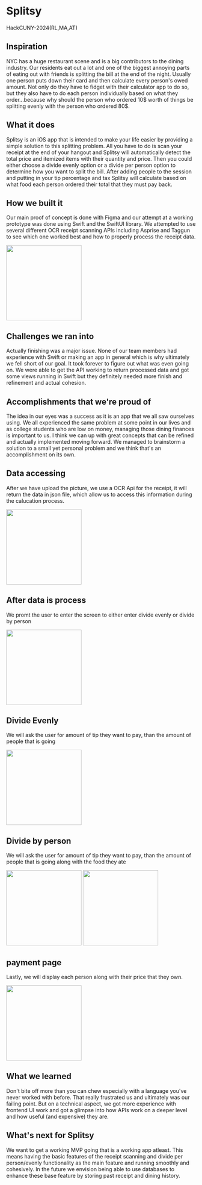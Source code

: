# Splitsy
HackCUNY-2024(RL,MA,AT)

## Inspiration

NYC has a huge restaurant scene and is a big contributors to the dining industry. Our residents eat out a lot and one of the biggest annoying parts of eating out with friends is splitting the bill at the end of the night. Usually one person puts down their card and then calculate every person's owed amount. Not only do they have to fidget with their calculator app to do so, but they also have to do each person individually based on what they order...because why should the person who ordered 10$ worth of things be splitting evenly with the person who ordered 80$.

## What it does
Splitsy is an iOS app that is intended to make your life easier by providing a simple solution to this splitting problem. All you have to do is scan your receipt at the end of your hangout and Splitsy will automatically detect the total price and itemized items with their quantity and price. Then you could either choose a divide evenly option or a divide per person option to determine how you want to split the bill. After adding people to the session and putting in your tip percentage and tax Splitsy will calculate based on what food each person ordered their total that they must pay back.

## How we built it
Our main proof of concept is done with Figma and our attempt at a working prototype was done using Swift and the SwiftUI library. We attempted to use several different OCR receipt scanning APIs including Asprise and Taggun to see which one worked best and how to properly process the receipt data.

<picture><img src = "https://github.com/Riyuanliu/Splitsy/blob/main/Splitsy/Simulator Screenshot - iPhone 15 Pro - 2024-02-18 at 11.35.37.png" width = 200px></picture>
## Challenges we ran into

Actually finishing was a major issue. None of our team members had experience with Swift or making an app in general which is why ultimately we fell short of our goal. It took forever to figure out what was even going on. We were able to get the API working to return processed data and got some views running in Swift but they definitely needed more finish and refinement and actual cohesion. 

## Accomplishments that we're proud of

The idea in our eyes was a success as it is an app that we all saw ourselves using. We all experienced the same problem at some point in our lives and as college students who are low on money, managing those dining finances is important to us. I think we can up with great concepts that can be refined and actually implemented moving forward. We managed to brainstorm a solution to a small yet personal problem and we think that's an accomplishment on its own.

## Data accessing
After we have upload the picture, we use a OCR Api for the receipt, it will return the data in json file, which allow us to access this information during the calucation process.

<picture><img src = "https://github.com/Riyuanliu/Splitsy/blob/main/Data.png" width = 200px></picture>

## After data is process
We promt the user to enter the screen to either enter divide evenly or divide by person

<picture><img src = "https://github.com/Riyuanliu/Splitsy/blob/main/Divide.png" width = 200px></picture>

## Divide Evenly
We will ask the user for amount of tip they want to pay, than the amount of people that is going

<picture><img src = "https://github.com/Riyuanliu/Splitsy/blob/main/DivideEvenly.png" width = 200px></picture>

## Divide by person
We will ask the user for amount of tip they want to pay, than the amount of people that is going along with the food they ate

<picture><img src = "https://github.com/Riyuanliu/Splitsy/blob/main/DivideByPerson.png" width = 200px></picture>
<picture><img src = "https://github.com/Riyuanliu/Splitsy/blob/main/DivideByPerson1.png" width = 200px></picture>

## payment page
Lastly, we will display each person along with their price that they own.

<picture><img src = "https://github.com/Riyuanliu/Splitsy/blob/main/Payment.png" width = 200px></picture>

## What we learned

Don't bite off more than you can chew especially with a language you've never worked with before. That really frustrated us and ultimately was our failing point. But on a technical aspect, we got more experience with frontend UI work and got a glimpse into how APIs work on a deeper level and how useful (and expensive) they are. 


## What's next for Splitsy

We want to get a working MVP going that is a working app atleast. This means having the basic features of the receipt scanning and divide per person/evenly functionality as the main feature and running smoothly and cohesively. In the future we envision being able to use databases to enhance these base feature by storing past receipt and dining history. 
